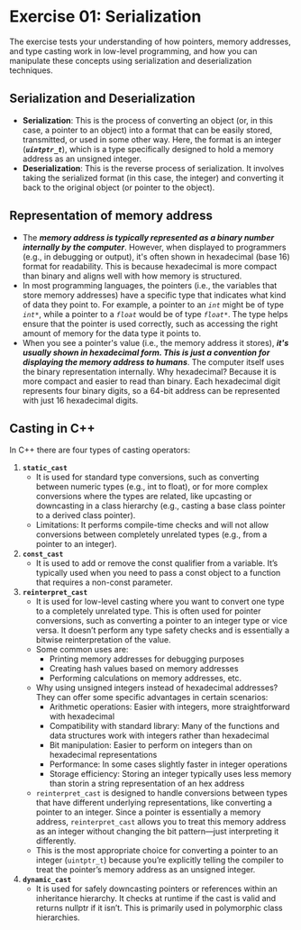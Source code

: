 # Exercise 01: Serialization

The exercise tests your understanding of how pointers, memory addresses, and type casting work in low-level programming, and how you can manipulate these concepts using serialization and deserialization techniques.

## Serialization and Deserialization

* **Serialization**: This is the process of converting an object (or, in this case, a pointer to an object) into a format that can be easily stored, transmitted, or used in some other way. Here, the format is an integer (***`uintptr_t`***), which is a type specifically designed to hold a memory address as an unsigned integer.
* **Deserialization**: This is the reverse process of serialization. It involves taking the serialized format (in this case, the integer) and converting it back to the original object (or pointer to the object).

## Representation of memory address
* The ***memory address is typically represented as a binary number internally by the computer***. However, when displayed to programmers (e.g., in debugging or output), it's often shown in hexadecimal (base 16) format for readability. This is because hexadecimal is more compact than binary and aligns well with how memory is structured.
* In most programming languages, the pointers (i.e., the variables that store memory addresses) have a specific type that indicates what kind of data they point to. For example, a pointer to an _`int`_ might be of type _`int*`_, while a pointer to a _`float`_ would be of type _`float*`_. The type helps ensure that the pointer is used correctly, such as accessing the right amount of memory for the data type it points to.
* When you see a pointer's value (i.e., the memory address it stores), ***it's usually shown in hexadecimal form. This is just a convention for displaying the memory address to humans***. The computer itself uses the binary representation internally. Why hexadecimal? Because it is more compact and easier to read than binary. Each hexadecimal digit represents four binary digits, so a 64-bit address can be represented with just 16 hexadecimal digits.

## Casting in C++
In C++ there are four types of casting operators:
1. **`static_cast`**
	* It is used for standard type conversions, such as converting between numeric types (e.g., int to float), or for more complex conversions where the types are related, like upcasting or downcasting in a class hierarchy (e.g., casting a base class pointer to a derived class pointer).
	* Limitations: It performs compile-time checks and will not allow conversions between completely unrelated types (e.g., from a pointer to an integer).
2. **`const_cast`**
	* It is used to add or remove the const qualifier from a variable. It’s typically used when you need to pass a const object to a function that requires a non-const parameter.
3. **`reinterpret_cast`**
	* It is used for low-level casting where you want to convert one type to a completely unrelated type. This is often used for pointer conversions, such as converting a pointer to an integer type or vice versa. It doesn’t perform any type safety checks and is essentially a bitwise reinterpretation of the value.
	* Some common uses are:
		- Printing memory addresses for debugging purposes 
		- Creating hash values based on memory addresses
		- Performing calculations on memory addresses, etc. 
	* Why using unsigned integers instead of hexadecimal addresses? 
		They can offer some specific advantages in certain scenarios:
		- Arithmetic operations: Easier with integers, more straightforward with hexadecimal
		- Compatibility with standard library: Many of the functions and data structures work with integers rather than hexadecimal
		- Bit manipulation: Easier to perform on integers than on hexadecimal representations
		- Performance: In some cases slightly faster in integer operations
		- Storage efficiency: Storing an integer typically uses less memory than storin a string representation of an hex address
	* `reinterpret_cast` is designed to handle conversions between types that have different underlying representations, like converting a pointer to an integer. Since a pointer is essentially a memory address, `reinterpret_cast` allows you to treat this memory address as an integer without changing the bit pattern—just interpreting it differently.
	* This is the most appropriate choice for converting a pointer to an integer (`uintptr_t`) because you’re explicitly telling the compiler to treat the pointer’s memory address as an unsigned integer.
4. **`dynamic_cast`**
	* It is used for safely downcasting pointers or references within an inheritance hierarchy. It checks at runtime if the cast is valid and returns nullptr if it isn’t. This is primarily used in polymorphic class hierarchies.